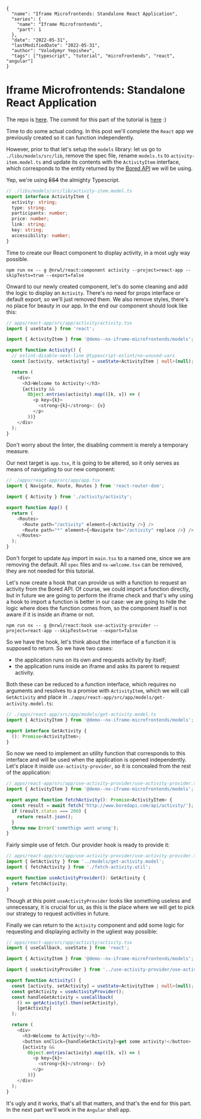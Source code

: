 ```ic-metadata
{
  "name": "Iframe Microfrontends: Standalone React Application",
  "series": {
    "name": "Iframe Microfrontends",
    "part": 1
  },
  "date": "2022-05-31",
  "lastModifiedDate": "2022-05-31",
  "author": "Volodymyr Yepishev",
  "tags": ["typescript", "tutorial", "microfrontends", "react", "angular"]
}
```

# Iframe Microfrontends: Standalone React Application

The repo is [here](https://github.com/Bwca/demo__iframe-micro-frontends).
The commit for this part of the tutorial is [here](https://github.com/Bwca/demo__iframe-micro-frontends/commit/5f23628a6f4b7f46213c3001ca6bcd4a9f518416) :)

Time to do some actual coding. In this post we'll complete the `React` app we previously created so it can function independently.

However, prior to that let's setup the `models` library: let us go to `./libs/models/src/lib`, remove the spec file, rename `models.ts` to `activity-item.model.ts` and update its contents with the `ActivityItem` interface, which corresponds to the entity returned by the [Bored API](https://www.boredapi.com/) we will be using.

Yep, we're using ~~ES4~~ the almighty Typescript.

```typescript
// ./libs/models/src/lib/activity-item.model.ts
export interface ActivityItem {
  activity: string;
  type: string;
  participants: number;
  price: number;
  link: string;
  key: string;
  accessibility: number;
}
```

Time to create our React component to display activity, in a most ugly way possible.
```node
npm run nx -- g @nrwl/react:component activity --project=react-app --skipTests=true --export=false
```

Onward to our newly created component, let's do some cleaning and add the logic to display an `Activity`. There's no need for props interface or default export, so we'll just removed them. We also remove styles, there's no place for beauty in our app. In the end our component should look like this:

```typescript
// apps/react-app/src/app/activity/activity.tsx
import { useState } from 'react';

import { ActivityItem } from '@demo--nx-iframe-microfrontends/models';

export function Activity() {
  // eslint-disable-next-line @typescript-eslint/no-unused-vars
  const [activity, setActivity] = useState<ActivityItem | null>(null);

  return (
    <div>
      <h3>Welcome to Activity!</h3>
      {activity &&
        Object.entries(activity).map(([k, v]) => (
          <p key={k}>
            <strong>{k}</strong>: {v}
          </p>
        ))}
    </div>
  );
}
```

Don't worry about the linter, the disabling comment is merely a temporary measure.

Our next target is `app.tsx`, it is going to be altered, so it only serves as means of navigating to our new component:

```typescript
// ./apps/react-app/src/app/app.tsx
import { Navigate, Route, Routes } from 'react-router-dom';

import { Activity } from './activity/activity';

export function App() {
  return (
    <Routes>
      <Route path="/activity" element={<Activity />} />
      <Route path="*" element={<Navigate to="/activity" replace />} />
    </Routes>
  );
}
```

Don't forget to update `App` import in `main.tsx` to a named one, since we are removing the default. All `spec` files and `nx-welcome.tsx` can be removed, they are not needed for this tutorial.

Let's now create a hook that can provide us with a function to request an activity from the Bored API. Of course, we could import a function directly, but in future we are going to perform the iframe check and that's why using a hook to import a function is better in our case: we are going to hide the logic where does the function comes from, so the component itself is not aware if it is inside an iframe or not.

```node
npm run nx -- g @nrwl/react:hook use-activity-provider --project=react-app --skipTests=true --export=false
```

So we have the hook, let's think about the interface of a function it is supposed to return. So we have two cases: 
* the application runs on its own and requests activity by itself;
* the application runs inside an iframe and asks its parent to request activity.

Both these can be reduced to a function interface, which requires no arguments and resolves to a promise with `ActivityItem`, which we will call `GetActivity` and place in `./apps/react-app/src/app/models/get-activity.model.ts`:
```typescript
// ./apps/react-app/src/app/models/get-activity.model.ts
import { ActivityItem } from '@demo--nx-iframe-microfrontends/models';

export interface GetActivity {
  (): Promise<ActivityItem>;
}
```

So now we need to implement an utility function that corresponds to this interface and will be used when the application is opened independently. Let's place it inside `use-activity-provider`, so it is concealed from the rest of the application:

```typescript
// apps/react-app/src/app/use-activity-provider/use-activity-provider.ts
import { ActivityItem } from '@demo--nx-iframe-microfrontends/models';

export async function fetchActivity(): Promise<ActivityItem> {
  const result = await fetch('http://www.boredapi.com/api/activity/');
  if (result.status === 200) {
    return result.json();
  }
  throw new Error('somethign went wrong');
}
```

Fairly simple use of fetch. Our provider hook is ready to provide it:
```typescript
// apps/react-app/src/app/use-activity-provider/use-activity-provider.ts
import { GetActivity } from '../models/get-activity.model';
import { fetchActivity } from './fetch-activity.util';

export function useActivityProvider(): GetActivity {
  return fetchActivity;
}
```

Though at this point `useActivityProvider` looks like something useless and unnecessary, it is crucial for us, as this is the place where we will get to pick our strategy to request activities in future.

Finally we can return to the `Activity` component and add some logic for requesting and displaying activity in the ugliest way possible:

```typescript
// apps/react-app/src/app/activity/activity.tsx
import { useCallback, useState } from 'react';

import { ActivityItem } from '@demo--nx-iframe-microfrontends/models';

import { useActivityProvider } from '../use-activity-provider/use-activity-provider';

export function Activity() {
  const [activity, setActivity] = useState<ActivityItem | null>(null);
  const getActivity = useActivityProvider();
  const handleGetActivity = useCallback(
    () => getActivity().then(setActivity),
    [getActivity]
  );

  return (
    <div>
      <h3>Welcome to Activity!</h3>
      <button onClick={handleGetActivity}>get some activity!</button>
      {activity &&
        Object.entries(activity).map(([k, v]) => (
          <p key={k}>
            <strong>{k}</strong>: {v}
          </p>
        ))}
    </div>
  );
}
```

It's ugly and it works, that's all that matters, and that's the end for this part. In the next part we'll work in the `Angular` shell app.